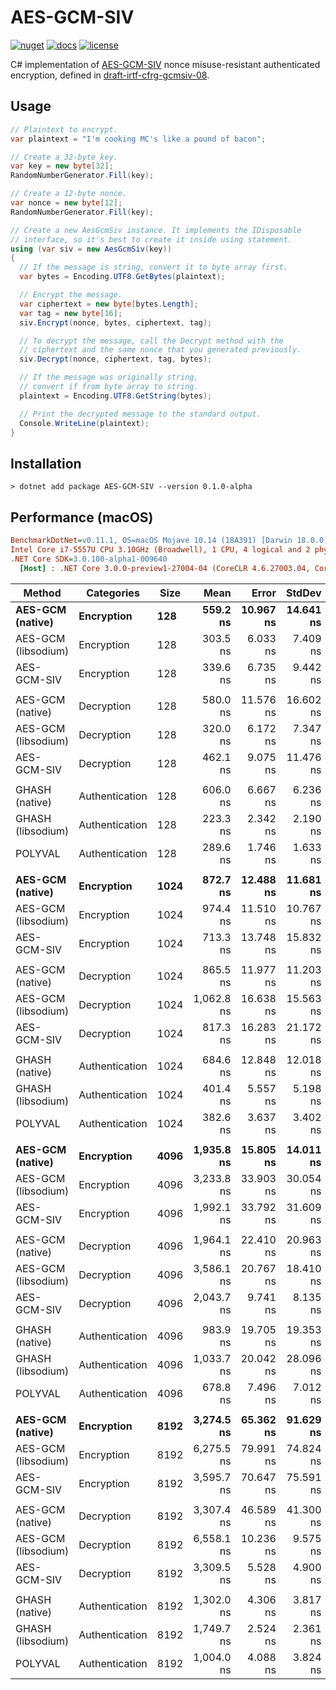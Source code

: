# AES-GCM-SIV

[![nuget][nuget-shield]][nuget-link]
[![docs][docs-shield]][docs-link]
[![license][license-shield]][license-link]

C# implementation of [AES-GCM-SIV] nonce misuse-resistant authenticated encryption,
defined in [draft-irtf-cfrg-gcmsiv-08].

[nuget-shield]: https://img.shields.io/nuget/v/AES-GCM-SIV.svg
[nuget-link]: https://www.nuget.org/packages/AES-GCM-SIV
[docs-shield]: https://img.shields.io/badge/docs-API-orange.svg?style=flat
[docs-link]: https://metalnem.github.io/aes-gcm-siv/api/Cryptography.AesGcmSiv.html
[license-shield]: https://img.shields.io/badge/license-MIT-blue.svg?style=flat
[license-link]: https://github.com/metalnem/aes-gcm-siv/blob/master/LICENSE
[AES-GCM-SIV]: https://eprint.iacr.org/2017/168.pdf
[draft-irtf-cfrg-gcmsiv-08]: https://tools.ietf.org/html/draft-irtf-cfrg-gcmsiv-08

## Usage

```csharp
// Plaintext to encrypt.
var plaintext = "I'm cooking MC's like a pound of bacon";

// Create a 32-byte key.
var key = new byte[32];
RandomNumberGenerator.Fill(key);

// Create a 12-byte nonce.
var nonce = new byte[12];
RandomNumberGenerator.Fill(key);

// Create a new AesGcmSiv instance. It implements the IDisposable
// interface, so it's best to create it inside using statement.
using (var siv = new AesGcmSiv(key))
{
  // If the message is string, convert it to byte array first.
  var bytes = Encoding.UTF8.GetBytes(plaintext);

  // Encrypt the message.
  var ciphertext = new byte[bytes.Length];
  var tag = new byte[16];
  siv.Encrypt(nonce, bytes, ciphertext, tag);

  // To decrypt the message, call the Decrypt method with the
  // ciphertext and the same nonce that you generated previously.
  siv.Decrypt(nonce, ciphertext, tag, bytes);

  // If the message was originally string,
  // convert if from byte array to string.
  plaintext = Encoding.UTF8.GetString(bytes);

  // Print the decrypted message to the standard output.
  Console.WriteLine(plaintext);
}
```

## Installation

```
> dotnet add package AES-GCM-SIV --version 0.1.0-alpha
```

## Performance (macOS)

``` ini
BenchmarkDotNet=v0.11.1, OS=macOS Mojave 10.14 (18A391) [Darwin 18.0.0]
Intel Core i7-5557U CPU 3.10GHz (Broadwell), 1 CPU, 4 logical and 2 physical cores
.NET Core SDK=3.0.100-alpha1-009640
  [Host] : .NET Core 3.0.0-preview1-27004-04 (CoreCLR 4.6.27003.04, CoreFX 4.6.27003.02), 64bit RyuJIT
```
|                Method |     Categories | Size |       Mean |     Error |    StdDev | Scaled | ScaledSD |
|---------------------- |--------------- |----- |-----------:|----------:|----------:|-------:|---------:|
|    **AES-GCM (native)** |     **Encryption** |  **128** |   **559.2 ns** | **10.967 ns** | **14.641 ns** |   **1.00** |     **0.00** |
| AES-GCM (libsodium) |     Encryption |  128 |   303.5 ns |  6.033 ns |  7.409 ns |   0.54 |     0.02 |
|           AES-GCM-SIV |     Encryption |  128 |   339.6 ns |  6.735 ns |  9.442 ns |   0.61 |     0.02 |
|                       |                |      |            |           |           |        |          |
|    AES-GCM (native) |     Decryption |  128 |   580.0 ns | 11.576 ns | 16.602 ns |   1.00 |     0.00 |
| AES-GCM (libsodium) |     Decryption |  128 |   320.0 ns |  6.172 ns |  7.347 ns |   0.55 |     0.02 |
|           AES-GCM-SIV |     Decryption |  128 |   462.1 ns |  9.075 ns | 11.476 ns |   0.80 |     0.03 |
|                       |                |      |            |           |           |        |          |
|      GHASH (native) | Authentication |  128 |   606.0 ns |  6.667 ns |  6.236 ns |   1.00 |     0.00 |
|   GHASH (libsodium) | Authentication |  128 |   223.3 ns |  2.342 ns |  2.190 ns |   0.37 |     0.01 |
|               POLYVAL | Authentication |  128 |   289.6 ns |  1.746 ns |  1.633 ns |   0.48 |     0.01 |
|                       |                |      |            |           |           |        |          |
|    **AES-GCM (native)** |     **Encryption** | **1024** |   **872.7 ns** | **12.488 ns** | **11.681 ns** |   **1.00** |     **0.00** |
| AES-GCM (libsodium) |     Encryption | 1024 |   974.4 ns | 11.510 ns | 10.767 ns |   1.12 |     0.02 |
|           AES-GCM-SIV |     Encryption | 1024 |   713.3 ns | 13.748 ns | 15.832 ns |   0.82 |     0.02 |
|                       |                |      |            |           |           |        |          |
|    AES-GCM (native) |     Decryption | 1024 |   865.5 ns | 11.977 ns | 11.203 ns |   1.00 |     0.00 |
| AES-GCM (libsodium) |     Decryption | 1024 | 1,062.8 ns | 16.638 ns | 15.563 ns |   1.23 |     0.02 |
|           AES-GCM-SIV |     Decryption | 1024 |   817.3 ns | 16.283 ns | 21.172 ns |   0.94 |     0.03 |
|                       |                |      |            |           |           |        |          |
|      GHASH (native) | Authentication | 1024 |   684.6 ns | 12.848 ns | 12.018 ns |   1.00 |     0.00 |
|   GHASH (libsodium) | Authentication | 1024 |   401.4 ns |  5.557 ns |  5.198 ns |   0.59 |     0.01 |
|               POLYVAL | Authentication | 1024 |   382.6 ns |  3.637 ns |  3.402 ns |   0.56 |     0.01 |
|                       |                |      |            |           |           |        |          |
|    **AES-GCM (native)** |     **Encryption** | **4096** | **1,935.8 ns** | **15.805 ns** | **14.011 ns** |   **1.00** |     **0.00** |
| AES-GCM (libsodium) |     Encryption | 4096 | 3,233.8 ns | 33.903 ns | 30.054 ns |   1.67 |     0.02 |
|           AES-GCM-SIV |     Encryption | 4096 | 1,992.1 ns | 33.792 ns | 31.609 ns |   1.03 |     0.02 |
|                       |                |      |            |           |           |        |          |
|    AES-GCM (native) |     Decryption | 4096 | 1,964.1 ns | 22.410 ns | 20.963 ns |   1.00 |     0.00 |
| AES-GCM (libsodium) |     Decryption | 4096 | 3,586.1 ns | 20.767 ns | 18.410 ns |   1.83 |     0.02 |
|           AES-GCM-SIV |     Decryption | 4096 | 2,043.7 ns |  9.741 ns |  8.135 ns |   1.04 |     0.01 |
|                       |                |      |            |           |           |        |          |
|      GHASH (native) | Authentication | 4096 |   983.9 ns | 19.705 ns | 19.353 ns |   1.00 |     0.00 |
|   GHASH (libsodium) | Authentication | 4096 | 1,033.7 ns | 20.042 ns | 28.096 ns |   1.05 |     0.03 |
|               POLYVAL | Authentication | 4096 |   678.8 ns |  7.496 ns |  7.012 ns |   0.69 |     0.01 |
|                       |                |      |            |           |           |        |          |
|    **AES-GCM (native)** |     **Encryption** | **8192** | **3,274.5 ns** | **65.362 ns** | **91.629 ns** |   **1.00** |     **0.00** |
| AES-GCM (libsodium) |     Encryption | 8192 | 6,275.5 ns | 79.991 ns | 74.824 ns |   1.92 |     0.06 |
|           AES-GCM-SIV |     Encryption | 8192 | 3,595.7 ns | 70.647 ns | 75.591 ns |   1.10 |     0.04 |
|                       |                |      |            |           |           |        |          |
|    AES-GCM (native) |     Decryption | 8192 | 3,307.4 ns | 46.589 ns | 41.300 ns |   1.00 |     0.00 |
| AES-GCM (libsodium) |     Decryption | 8192 | 6,558.1 ns | 10.236 ns |  9.575 ns |   1.98 |     0.02 |
|           AES-GCM-SIV |     Decryption | 8192 | 3,309.5 ns |  5.528 ns |  4.900 ns |   1.00 |     0.01 |
|                       |                |      |            |           |           |        |          |
|      GHASH (native) | Authentication | 8192 | 1,302.0 ns |  4.306 ns |  3.817 ns |   1.00 |     0.00 |
|   GHASH (libsodium) | Authentication | 8192 | 1,749.7 ns |  2.524 ns |  2.361 ns |   1.34 |     0.00 |
|               POLYVAL | Authentication | 8192 | 1,004.0 ns |  4.088 ns |  3.824 ns |   0.77 |     0.00 |
